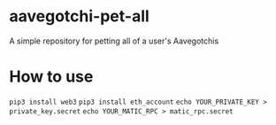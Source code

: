 # aavegotchi-pet-all
A simple repository for petting all of a user's Aavegotchis

# How to use

`pip3 install web3`
`pip3 install eth_account`
`echo YOUR_PRIVATE_KEY > private_key.secret`
`echo YOUR_MATIC_RPC > matic_rpc.secret`
